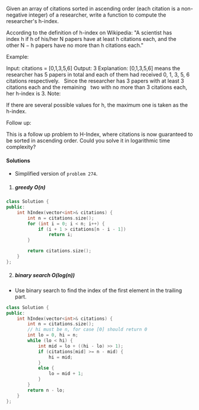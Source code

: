 Given an array of citations sorted in ascending order (each citation is a non-negative integer) of a researcher, write a function to compute the researcher's h-index.

According to the definition of h-index on Wikipedia: "A scientist has index h if h of his/her N papers have at least h citations each, and the other N − h papers have no more than h citations each."

Example:

Input: citations = [0,1,3,5,6]
Output: 3 
Explanation: [0,1,3,5,6] means the researcher has 5 papers in total and each of them had 
             received 0, 1, 3, 5, 6 citations respectively. 
             Since the researcher has 3 papers with at least 3 citations each and the remaining 
             two with no more than 3 citations each, her h-index is 3.
Note:

If there are several possible values for h, the maximum one is taken as the h-index.

Follow up:

This is a follow up problem to H-Index, where citations is now guaranteed to be sorted in ascending order.
Could you solve it in logarithmic time complexity?


#### Solutions

- Simplified version of `problem 274`.

1. ##### greedy O(n)

```cpp
class Solution {
public:
    int hIndex(vector<int>& citations) {
        int n = citations.size();
        for (int i = 0; i < n; i++) {
            if (i + 1 > citations[n - i - 1])
                return i;
        }

        return citations.size();
    }
};
```

2. ##### binary search O(log(n))

- Use binary search to find the index of the first element in the trailing part.

```cpp
class Solution {
public:
    int hIndex(vector<int>& citations) {
        int n = citations.size();
        // hi must be n, for case [0] should return 0
        int lo = 0, hi = n;
        while (lo < hi) {
            int mid = lo + ((hi - lo) >> 1);
            if (citations[mid] >= n - mid) {
                hi = mid;
            }
            else {
                lo = mid + 1;
            }
        }
        return n - lo;
    }
};
```